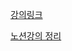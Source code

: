 [강의링크](https://www.udemy.com/course/docker-kubernetes-2022/learn/lecture/30289210#overview)

[노션강의 정리](https://www.notion.so/1-1c38c2bbc2e08025ac9bd562a89bf0fe)